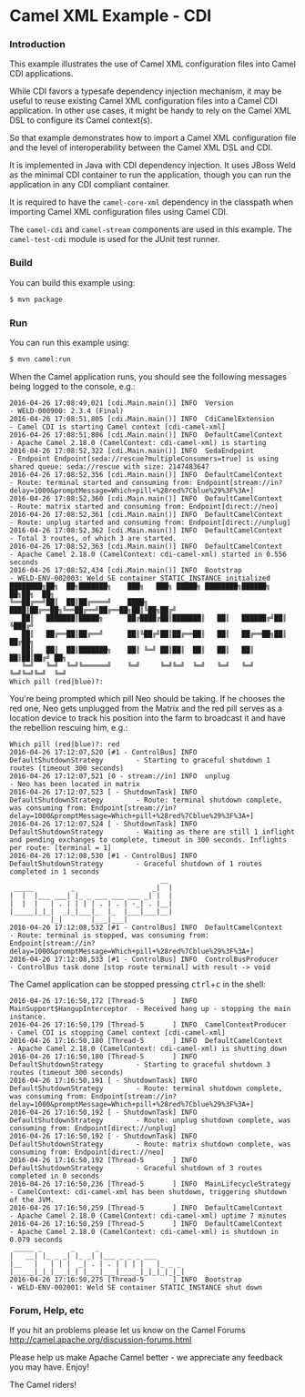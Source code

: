 # Camel XML Example - CDI

### Introduction

This example illustrates the use of Camel XML configuration files into
Camel CDI applications.

While CDI favors a typesafe dependency injection mechanism, it may be useful
to reuse existing Camel XML configuration files into a Camel CDI application.
In other use cases, it might be handy to rely on the Camel XML DSL to configure
its Camel context(s).

So that example demonstrates how to import a Camel XML configuration file
and the level of interoperability between the Camel XML DSL and CDI.

It is implemented in Java with CDI dependency injection.
It uses JBoss Weld as the minimal CDI container to run the application,
though you can run the application in any CDI compliant container.

It is required to have the `camel-core-xml` dependency in the classpath
when importing Camel XML configuration files using Camel CDI.

The `camel-cdi` and `camel-stream` components are used in this example.
The `camel-test-cdi` module is used for the JUnit test runner.

### Build

You can build this example using:

```sh
$ mvn package
```

### Run

You can run this example using:

```sh
$ mvn camel:run
```

When the Camel application runs, you should see the following messages
being logged to the console, e.g.:
```
2016-04-26 17:08:49,021 [cdi.Main.main()] INFO  Version                        - WELD-000900: 2.3.4 (Final)
2016-04-26 17:08:51,805 [cdi.Main.main()] INFO  CdiCamelExtension              - Camel CDI is starting Camel context [cdi-camel-xml]
2016-04-26 17:08:51,806 [cdi.Main.main()] INFO  DefaultCamelContext            - Apache Camel 2.18.0 (CamelContext: cdi-camel-xml) is starting
2016-04-26 17:08:52,322 [cdi.Main.main()] INFO  SedaEndpoint                   - Endpoint Endpoint[seda://rescue?multipleConsumers=true] is using shared queue: seda://rescue with size: 2147483647
2016-04-26 17:08:52,356 [cdi.Main.main()] INFO  DefaultCamelContext            - Route: terminal started and consuming from: Endpoint[stream://in?delay=1000&promptMessage=Which+pill+%28red%7Cblue%29%3F%3A+]
2016-04-26 17:08:52,360 [cdi.Main.main()] INFO  DefaultCamelContext            - Route: matrix started and consuming from: Endpoint[direct://neo]
2016-04-26 17:08:52,361 [cdi.Main.main()] INFO  DefaultCamelContext            - Route: unplug started and consuming from: Endpoint[direct://unplug]
2016-04-26 17:08:52,362 [cdi.Main.main()] INFO  DefaultCamelContext            - Total 3 routes, of which 3 are started.
2016-04-26 17:08:52,363 [cdi.Main.main()] INFO  DefaultCamelContext            - Apache Camel 2.18.0 (CamelContext: cdi-camel-xml) started in 0.556 seconds
2016-04-26 17:08:52,434 [cdi.Main.main()] INFO  Bootstrap                      - WELD-ENV-002003: Weld SE container STATIC_INSTANCE initialized
████████╗██╗  ██╗███████╗    ███╗   ███╗ █████╗ ████████╗██████╗ ██╗██╗  ██╗
╚══██╔══╝██║  ██║██╔════╝    ████╗ ████║██╔══██╗╚══██╔══╝██╔══██╗██║╚██╗██╔╝
   ██║   ███████║█████╗      ██╔████╔██║███████║   ██║   ██████╔╝██║ ╚███╔╝ 
   ██║   ██╔══██║██╔══╝      ██║╚██╔╝██║██╔══██║   ██║   ██╔══██╗██║ ██╔██╗ 
   ██║   ██║  ██║███████╗    ██║ ╚═╝ ██║██║  ██║   ██║   ██║  ██║██║██╔╝ ██╗
   ╚═╝   ╚═╝  ╚═╝╚══════╝    ╚═╝     ╚═╝╚═╝  ╚═╝   ╚═╝   ╚═╝  ╚═╝╚═╝╚═╝  ╚═╝
Which pill (red|blue)?: 

```

You're being prompted which pill Neo should be taking. If he chooses the red one,
Neo gets unplugged from the Matrix and the red pill serves as a location device
to track his position into the farm to broadcast it and have the rebellion
rescuing him, e.g.:
```
Which pill (red|blue)?: red
2016-04-26 17:12:07,520 [#1 - ControlBus] INFO  DefaultShutdownStrategy        - Starting to graceful shutdown 1 routes (timeout 300 seconds)
2016-04-26 17:12:07,521 [0 - stream://in] INFO  unplug                         - Neo has been located in matrix
2016-04-26 17:12:07,523 [ - ShutdownTask] INFO  DefaultShutdownStrategy        - Route: terminal shutdown complete, was consuming from: Endpoint[stream://in?delay=1000&promptMessage=Which+pill+%28red%7Cblue%29%3F%3A+]
2016-04-26 17:12:07,524 [ - ShutdownTask] INFO  DefaultShutdownStrategy        - Waiting as there are still 1 inflight and pending exchanges to complete, timeout in 300 seconds. Inflights per route: [terminal = 1]
2016-04-26 17:12:08,530 [#1 - ControlBus] INFO  DefaultShutdownStrategy        - Graceful shutdown of 1 routes completed in 1 seconds
                                     __ 
 _____         _                   _|  |
|  |  |___ ___| |_ _ ___ ___ ___ _| |  |
|  |  |   | . | | | | . | . | -_| . |__|
|_____|_|_|  _|_|___|_  |_  |___|___|__|
          |_|       |___|___|           
2016-04-26 17:12:08,532 [#1 - ControlBus] INFO  DefaultCamelContext            - Route: terminal is stopped, was consuming from: Endpoint[stream://in?delay=1000&promptMessage=Which+pill+%28red%7Cblue%29%3F%3A+]
2016-04-26 17:12:08,533 [#1 - ControlBus] INFO  ControlBusProducer             - ControlBus task done [stop route terminal] with result -> void
```

The Camel application can be stopped pressing <kbd>ctrl</kbd>+<kbd>c</kbd> in the shell:
```
2016-04-26 17:16:50,172 [Thread-5       ] INFO  MainSupport$HangupInterceptor  - Received hang up - stopping the main instance.
2016-04-26 17:16:50,179 [Thread-5       ] INFO  CamelContextProducer           - Camel CDI is stopping Camel context [cdi-camel-xml]
2016-04-26 17:16:50,180 [Thread-5       ] INFO  DefaultCamelContext            - Apache Camel 2.18.0 (CamelContext: cdi-camel-xml) is shutting down
2016-04-26 17:16:50,180 [Thread-5       ] INFO  DefaultShutdownStrategy        - Starting to graceful shutdown 3 routes (timeout 300 seconds)
2016-04-26 17:16:50,191 [ - ShutdownTask] INFO  DefaultShutdownStrategy        - Route: terminal shutdown complete, was consuming from: Endpoint[stream://in?delay=1000&promptMessage=Which+pill+%28red%7Cblue%29%3F%3A+]
2016-04-26 17:16:50,192 [ - ShutdownTask] INFO  DefaultShutdownStrategy        - Route: unplug shutdown complete, was consuming from: Endpoint[direct://unplug]
2016-04-26 17:16:50,192 [ - ShutdownTask] INFO  DefaultShutdownStrategy        - Route: matrix shutdown complete, was consuming from: Endpoint[direct://neo]
2016-04-26 17:16:50,192 [Thread-5       ] INFO  DefaultShutdownStrategy        - Graceful shutdown of 3 routes completed in 0 seconds
2016-04-26 17:16:50,236 [Thread-5       ] INFO  MainLifecycleStrategy          - CamelContext: cdi-camel-xml has been shutdown, triggering shutdown of the JVM.
2016-04-26 17:16:50,259 [Thread-5       ] INFO  DefaultCamelContext            - Apache Camel 2.18.0 (CamelContext: cdi-camel-xml) uptime 7 minutes
2016-04-26 17:16:50,259 [Thread-5       ] INFO  DefaultCamelContext            - Apache Camel 2.18.0 (CamelContext: cdi-camel-xml) is shutdown in 0.079 seconds
 _____ _       _     _                     
|   __| |_ _ _| |_ _| |___ _ _ _ ___       
|__   |   | | |  _| . | . | | | |   |_ _ _ 
|_____|_|_|___|_| |___|___|_____|_|_|_|_|_|
2016-04-26 17:16:50,275 [Thread-5       ] INFO  Bootstrap                      - WELD-ENV-002001: Weld SE container STATIC_INSTANCE shut down
```

### Forum, Help, etc

If you hit an problems please let us know on the Camel Forums
<http://camel.apache.org/discussion-forums.html>

Please help us make Apache Camel better - we appreciate any feedback you may have. Enjoy!

The Camel riders!
